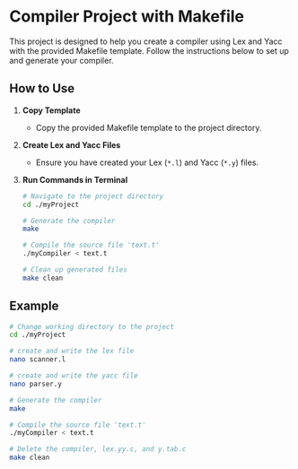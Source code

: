 # Compiler Project with Makefile

This project is designed to help you create a compiler using Lex and Yacc with the provided Makefile template. Follow the instructions below to set up and generate your compiler.

## How to Use

1. **Copy Template**
   - Copy the provided Makefile template to the project directory.

2. **Create Lex and Yacc Files**
   - Ensure you have created your Lex (`*.l`) and Yacc (`*.y`) files.

3. **Run Commands in Terminal**

    ```bash
    # Navigate to the project directory
    cd ./myProject
    
    # Generate the compiler
    make
    
    # Compile the source file 'text.t'
    ./myCompiler < text.t
    
    # Clean up generated files
    make clean
    ```

## Example

```bash
# Change working directory to the project
cd ./myProject

# create and write the lex file
nano scanner.l

# create and write the yacc file
nano parser.y

# Generate the compiler
make

# Compile the source file 'text.t'
./myCompiler < text.t

# Delete the compiler, lex.yy.c, and y.tab.c
make clean
